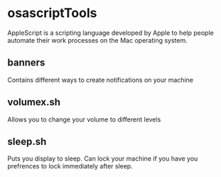 # osascriptTools

AppleScript is a scripting language developed by Apple to help people automate their work processes on the Mac operating system. 

## banners 
Contains different ways to create notifications on your machine

## volumex.sh
Allows you to change your volume to different levels

## sleep.sh
Puts you display to sleep. Can lock your machine if you have you prefrences to lock immediately after sleep.